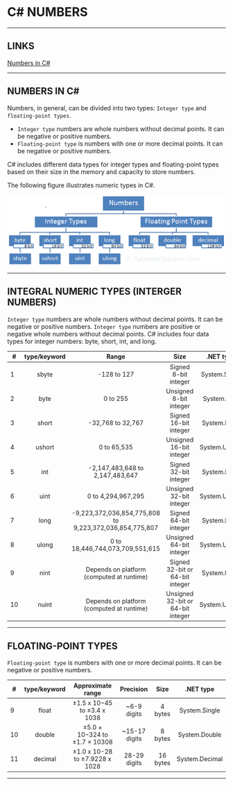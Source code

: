 # C# NUMBERS


---


## LINKS

[Numbers in C#](https://www.tutorialsteacher.com/csharp/numbers)



---



## NUMBERS IN C#

Numbers, in general, can be divided into two types: `Integer type` and `floating-point types`.

 - `Integer type` numbers are whole numbers without decimal points. It can be negative or positive numbers.
 - `Floating-point type` is numbers with one or more decimal points. It can be negative or positive numbers.

C# includes different data types for integer types and floating-point types based on their size in the memory and capacity to store numbers.

The following figure illustrates numeric types in C#. 

![Image](images/variables_numbers.png)



---



## INTEGRAL NUMERIC TYPES (INTERGER NUMBERS)

`Integer type` numbers are whole numbers without decimal points. It can be negative or positive numbers.
`Integer type` numbers are positive or negative whole numbers without decimal points.
C# includes four data types for integer numbers: byte, short, int, and long. 

| #  | type/keyword |                          Range                          |                Size               |    .NET type   |
|----|:------------:|:-------------------------------------------------------:|:---------------------------------:|:--------------:|
| 1  | sbyte        | -128 to 127                                             | Signed 8-bit integer              | System.SByte   |
| 2  | byte         | 0 to 255                                                | Unsigned 8-bit integer            | System.Byte    |
| 3  | short        | -32,768 to 32,767                                       | Signed 16-bit integer             | System.Int16   |
| 4  | ushort       | 0 to 65,535                                             | Unsigned 16-bit integer           | System.UInt16  |
| 5  | int          | -2,147,483,648 to 2,147,483,647                         | Signed 32-bit integer             | System.Int32   |
| 6  | uint         | 0 to 4,294,967,295                                      | Unsigned 32-bit integer           | System.UInt32  |
| 7  | long         | -9,223,372,036,854,775,808 to 9,223,372,036,854,775,807 | Signed 64-bit integer             | System.Int64   |
| 8  | ulong        | 0 to 18,446,744,073,709,551,615                         | Unsigned 64-bit integer           | System.UInt64  |
| 9  | nint         | Depends on platform (computed at runtime)               | Signed 32-bit or 64-bit integer   | System.IntPtr  |
| 10 | nuint        | Depends on platform (computed at runtime)               | Unsigned 32-bit or 64-bit integer | System.UIntPtr |



---



## FLOATING-POINT TYPES

`Floating-point type` is numbers with one or more decimal points. It can be negative or positive numbers.

| #  | type/keyword |        Approximate range       |   Precision   |   Size   |    .NET type   |
|----|:------------:|:------------------------------:|:-------------:|:--------:|:--------------:|
| 9  | float        | ±1.5 x 10−45 to ±3.4 x 1038    | ~6-9 digits   | 4 bytes  | System.Single  |
| 10 | double       | ±5.0 × 10−324 to ±1.7 × 10308  | ~15-17 digits | 8 bytes  | System.Double  |
| 11 | decimal      | ±1.0 x 10-28 to ±7.9228 x 1028 | 28-29 digits  | 16 bytes | System.Decimal |



---